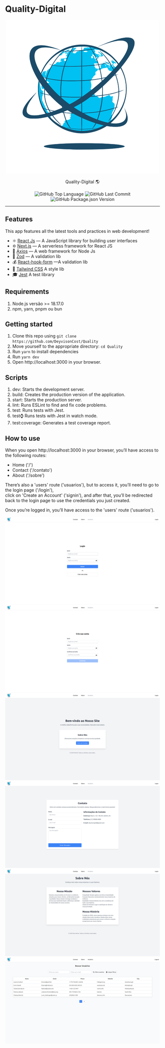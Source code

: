 # Quality-Digital



<div align="center">

<img src="./public/img/logo.png"/>

</div>

<p align="center">
  Quality-Digital 🌎 </strong>
  
  <br>
  <br>
 

  <img alt="GitHub Top Language" src="https://img.shields.io/github/languages/top/DeyvisonCost/Quality" />
  <img alt="GitHub Last Commit" src="https://img.shields.io/github/last-commit/DeyvisonCost/Quality" />
  <img alt="GitHub Package.json Version" src="https://img.shields.io/github/package-json/v/DeyvisonCost/Quality" />
  <hr>

  ## Features

This app features all the latest tools and practices in web development!

- ⚛️ [React Js](https://reactjs.org/) — A JavaScript library for building user interfaces
- ✡️ [Next.js](https://nextjs.org/) — A serverless framework for React JS
- 🔄 [Axios](https://axios-http.com/ptbr/docs/intro) — A web framework for Node Js
- 🔐 [Zod](https://zod.dev/) — A validation lib
- 💰 [React-hook-form](https://www.react-hook-form.com/) —A validation lib
- 🎨 [Tailwind CSS](https://tailwindcss.com/docs/installation) A style lib
- 🎓 [Jest](https://jestjs.io/pt-BR/) A test library


## Requirements

1. Node.js versão >= 18.17.0
2. npm, yarn, pnpm ou bun 


## Getting started

1. Clone this repo using `git clone https://github.com/DeyvisonCost/Quality`
2. Move yourself to the appropriate directory: `cd Quality`<br />
3. Run `yarn` to install dependencies
4. Run `yarn dev`
5. Open http://localhost:3000 in your browser.<br />


## Scripts

1. dev: Starts the development server.
2. build: Creates the production version of the application.
3. start: Starts the production server.
4. lint: Runs ESLint to find and fix code problems.
5. test: Runs tests with Jest.
6. test:watch: Runs tests with Jest in watch mode.
7. test:coverage: Generates a test coverage report.


## How to use

When you open http://localhost:3000 in your browser, you’ll have access to the following routes:

- Home ('/')
- Contact ('/contato')
- About ('/sobre')

There’s also a 'users' route ('usuarios'), but to access it, you’ll need to go to the login page ('/login'), <br/>
click on 'Create an Account' ('signin'), and after that, you’ll be redirected back to the login page to use the credentials you just created.

Once you’re logged in, you’ll have access to the 'users' route ('usuarios').

<img src="./public/img/login.png"/>
<img src="./public/img/signin.png"/>
<img src="./public/img/home.png"/>
<img src="./public/img/contato.png"/>
<img src="./public/img/sobre.png"/>
<img src="./public/img/usuarios.png"/>





